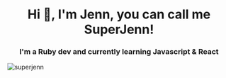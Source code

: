<h1 align="center">Hi 👋, I'm Jenn, you can call me SuperJenn!</h1>
<h3 align="center">I'm a Ruby dev and currently learning Javascript & React</h3>

<p><img align="center" src="https://github-readme-streak-stats.herokuapp.com/?user=superjenn&" alt="superjenn" /></p>
